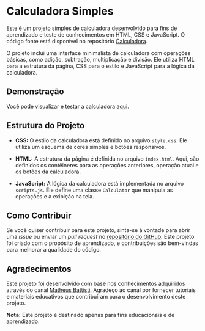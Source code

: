 # Calculadora Simples

Este é um projeto simples de calculadora desenvolvido para fins de aprendizado e teste de conhecimentos em HTML, CSS e JavaScript. O código fonte está disponível no repositório [Calculadora](https://github.com/IcaroMoreir4/Calculadora.git).

O projeto inclui uma interface minimalista de calculadora com operações básicas, como adição, subtração, multiplicação e divisão. Ele utiliza HTML para a estrutura da página, CSS para o estilo e JavaScript para a lógica da calculadora.

## Demonstração

Você pode visualizar e testar a calculadora [aqui](https://jdgsgsj.vercel.app/).

## Estrutura do Projeto

- **CSS:** O estilo da calculadora está definido no arquivo `style.css`. Ele utiliza um esquema de cores simples e botões responsivos.

- **HTML:** A estrutura da página é definida no arquivo `index.html`. Aqui, são definidos os contêineres para as operações anteriores, operação atual e os botões da calculadora.

- **JavaScript:** A lógica da calculadora está implementada no arquivo `scripts.js`. Ele define uma classe `Calculator` que manipula as operações e a exibição na tela.

## Como Contribuir

Se você quiser contribuir para este projeto, sinta-se à vontade para abrir uma _issue_ ou enviar um _pull request_ no [repositório do GitHub](https://github.com/IcaroMoreir4/Calculadora.git). Este projeto foi criado com o propósito de aprendizado, e contribuições são bem-vindas para melhorar a qualidade do código.

## Agradecimentos

Este projeto foi desenvolvido com base nos conhecimentos adquiridos através do canal [Matheus Battisti](https://www.youtube.com/@MatheusBattisti). Agradeço ao canal por fornecer tutoriais e materiais educativos que contribuíram para o desenvolvimento deste projeto.

**Nota:** Este projeto é destinado apenas para fins educacionais e de aprendizado.